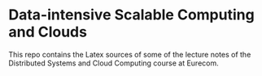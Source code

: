 Data-intensive Scalable Computing and Clouds
=================

This repo contains the Latex sources of some of the lecture notes of the Distributed Systems and Cloud Computing course at Eurecom.
